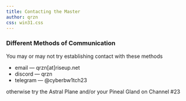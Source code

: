 ```yaml
---
title: Contacting the Master
author: qrzn
css: win31.css
---
```


### Different Methods of Communication

You may or may not try establishing contact with these methods

* email &mdash; qrzn[at]riseup.net
* discord &mdash; qrzn
* telegram &mdash; @cyberbw1tch23

otherwise try the Astral Plane and/or your Pineal Gland on Channel #23
